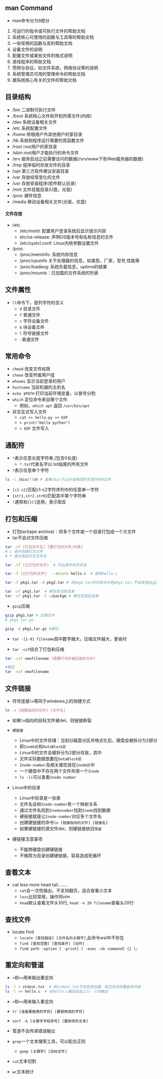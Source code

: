 ## man Command
- man命令分为9部分
1. 可运行的指令或可执行文件的帮助文档
2. 系统核心可使用的函数与工具等的帮助文档
3. 一些常用的函数与库的帮助文档
4. 设备文件的说明
5. 配置文件或某些文件的格式说明
6. 游戏程序的帮助文档
7. 惯例与协议，如文件系统，网络协议等的说明
8. 系统管理员可用的管理命令的帮助文档
9. 跟系统核心有关的文件的帮助文档

## 目录结构
- /bin 二进制可执行文件
- /boot 系统核心文件和开机所需文件(内核)
- /dev 系统设备相关文件
- /etc 系统配置文件
- /home 除根用户外其他用户的家目录
- /lib 系统和程序运行需要的库函数文件
- /root root用户的家目录
- /sbin root用户才能执行的命令文件
- /srv 服务启动之后需要访问的数据(/srv/www下有Web服务器的数据)
- /tmp 程序临时存放文件的目录
- /opt 第三方软件建议安装目录
- /var 存放经常变化的文件
- /usr 存放安装程序(软件默认目录)
- /mnt 文件挂载目录(U盘，光驱)
- /proc 硬件信息
- /media 移动设备相关文件(光驱，优盘)

#### 文件存放
- /etc
  * /etc/motd: 配置用户登录系统后显示提示内容
  * etc/os-release: 声明OS版本号和名称信息的文件
  * /etc/systcl.conf: Linux内核参数设置文件
- /proc
  * /proc/meminfo: 系统内存信息
  * /proc/cpuinfo 关于处理器的信息，如类型，厂家，型号,性能等
  * /proc/loadavg: 系统负载信息，uptime的结果
  * /proc/mounts：已加载的文件系统的列表

## 文件属性
- ```ll```命令下，首列字符的含义
  - ```d``` 目录文件
  - ```f``` 普通文件
  - ```c``` 字符设备文件
  - ```b``` 块设备文件
  - ```l``` 符号链接文件
  - ```-```普通文件

## 常用命令
- ```chmod``` 改变文件权限
- ```chown``` 改变所属用户组
- ```whoami``` 显示当前登录的用户
- ```hostname``` 当前机器的主机名
- ```echo $PATH``` 打印当前环境变量，以冒号分割
- ```which``` 定位命令来自哪个文件
  * 例如，```which apt``` 返回 ```/usr/bin/apt```
- 非交互式写入文件
  * ```cat >> hello.py << EOF```
  * ```> print("Hello python")```
  * ```> EOF``` 文件写入

## 通配符
- ```*```表示任意长度字符串,(包含0长度)
  * ```*.txt```代表名字以.txt结尾的所有文件
- ```?```表示任意单个字符
```bash
ls -l /bin/??sh # 查看/bin下以sh结尾同时长度为4的文件
```
- ```[c1-c2]```匹配c1-c2字符序列中的任意单一字符
- ```{str1,str2,strN}```匹配其中某个字符串
- ```!```通常和```{}[]```连用，表示取反

## 打包和压缩
- 打包tar(tape archive)：将多个文件或一个目录打包成一个大文件
- tar不会对文件压缩
```bash
tar -cf [打包文件名] [要打包的文件/列表]
# c 表示创建打包文件
# f 表示指定打包文件名

tar -tf [已打包的文件]  # 列出其中的文件名

tar -f [已打包的文件]  --delete hello.c  # 删除hello.c

tar -f pkg1.tar -A pkg2.tar # 将pkg2.tar的内容合并到pkg1.tar,不会改变pkg2.tar

tar -xf pkg1.tar  # 解包至当前目录
tar -xf pkg1.tar -C ~/packge # 解包至指定目录
```

- ```gzip```压缩
```bash
gzip pkg1.tar # 压缩文件
# pkg1.tar.gz

gzip -d pkg1.tar.gz #解压
```
- ```tar -[1-9] filename```其中数字越大，压缩文件越大，更省时

- ```tar -czf```综合了打包和压缩
```bash
tar -czf newfilename [需要打包并被压缩的文件]

#解压
tar -xzf newfilename
```

## 文件链接
- 符号连接```ln```等同于windows上的快捷方式
```bash
ln -s [链接指向的文件] [文件名]
```
- 如果```ln```指向的目标文件被del，则链接断裂

- ```硬链接```
  * Linux中的文件存储：当划分磁盘分区并格式化后，硬盘会被拆分为2部分
  * 即```Inode区```和```DataBlock区```
  * Linux中的文件会被拆分为2部分存放，其中
  * 文件实际数据放置在```DataBlock区```
  * ```Inode-number```及相关属性放在```Inode区```中
  * 一个硬盘中不存在两个文件共用一个```Inode```
  * ```ls -li```可以查看```Inode number```
- Linux中的目录
  * Linux中目录是一张表
  * 文件名会和```Inode-number```有一个映射关系
  * 通过文件名找到```Inodenumber```找到```Inode```找到数据
  * 硬链接就是让```Inode-number```对应多个文件名
  * 创建硬链接的命令```ln [链接指向的文件] [链接名]```
  * 如果硬链接的源文件del，则硬链接依旧```保留```
- 硬链接注意事项
  * 不能跨硬盘创建硬链接
  * 不推荐为目录创建硬链接，容易造成死循环

## 查看文本
- cat less more head tail........
  * ```cat```会一次性输出，不支持翻页，适合查看小文本
  * ```less```比较常用，操作同vim
  * ```head```默认查看文件头10行, ```head -n 20 filename```查看头20行

## 查找文件
- locate find
  * ```locate [查找路径] [文件名的关键字]```,此命令wsl中不存在
  * ```find [查找范围] [查找条件] [动作]```
  * ```find path -option [ -print] [ -exec -ok command] {} \;```

## 重定向和管道
- ```>```和```>>```用来输出重定向
```bash
ls -l > stdout.txt  # 若stdout.txt不存在则创建，若已存在则覆盖其内容
ls -l >> hello.c  # 在hello.c最后追加上ls -l的输出
```
- ```<```和```<<```用来输入重定向
- ```tr [准备要替换的字符] [要替换成的字符]```
- ```sort -k [关键字字段序号] [要排序的文本]```

- 管道不会传递错误输出
- ```grep```一个文本搜索工具，可以配合正则
  * ```geep [关键字] [目标文件]```
- ```cut```文本切割
- ```wc```文本统计
